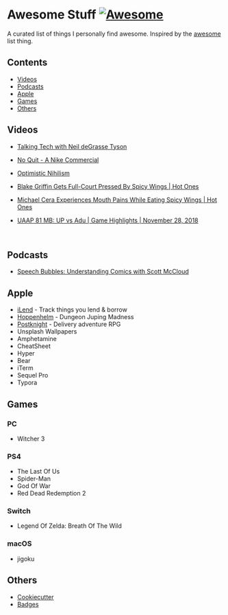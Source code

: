 # Awesome Stuff [![Awesome](https://cdn.rawgit.com/sindresorhus/awesome/d7305f38d29fed78fa85652e3a63e154dd8e8829/media/badge.svg)](https://github.com/sindresorhus/awesome)

A curated list of things I personally find awesome. Inspired by the [awesome](https://github.com/sindresorhus/awesome) list thing.

## Contents

- [Videos](#videos)
- [Podcasts](#podcasts)
- [Apple](#apple)
- [Games](#games)
- [Others](#others)

## Videos

* [Talking Tech with Neil deGrasse Tyson](https://www.youtube.com/watch?v=pqQrL1K0Z5g) 

* [No Quit - A Nike Commercial](https://www.youtube.com/watch?v=oIzBsvHwYr4)

* [Optimistic Nihilism](https://www.youtube.com/watch?v=MBRqu0YOH14)

* [Blake Griffin Gets Full-Court Pressed By Spicy Wings | Hot Ones](https://www.youtube.com/watch?v=41iUdhFi8Gs)

* [Michael Cera Experiences Mouth Pains While Eating Spicy Wings | Hot Ones](https://www.youtube.com/watch?v=uBJq-XCP27c) 

* [UAAP 81 MB: UP vs Adu | Game Highlights | November 28, 2018](https://www.youtube.com/watch?v=hTcM0X4SY4w&fbclid=IwAR12CsHawYmwfw8P3P49wtZJmdr8KASxAqBPBNzCtTRqP1OQ8AsGXw0U2V8)

  ​

## Podcasts

* [Speech Bubbles: Understanding Comics with Scott McCloud](https://99percentinvisible.org/episode/speech-bubbles-understanding-comics-scott-mccloud/)

## Apple

* [iLend](https://itunes.apple.com/us/app/ilend/id1302226713?mt=8) - Track things you lend & borrow
* [Hoppenhelm](https://itunes.apple.com/us/app/hoppenhelm/id1242227872?mt=8) - Dungeon Juping Madness
* [Postknight](https://itunes.apple.com/us/app/postknight/id1093714835?mt=8) - Delivery adventure RPG
* Unsplash Wallpapers
* Amphetamine
* CheatSheet
* Hyper
* Bear
* iTerm
* Sequel Pro
* Typora

## Games
### PC
* Witcher 3

### PS4
* The Last Of Us
* Spider-Man
* God Of War
* Red Dead Redemption 2

### Switch
* Legend Of Zelda: Breath Of The Wild

### macOS
* jigoku

## Others

* [Cookiecutter](https://github.com/audreyr/cookiecutter)
* [Badges](https://shields.io/#/)

